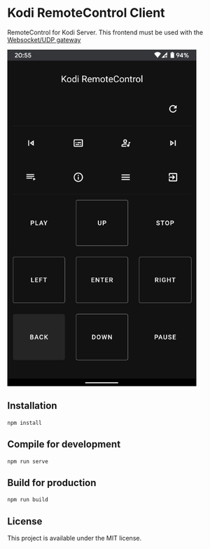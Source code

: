 # Kodi RemoteControl Client

RemoteControl for Kodi Server. This frontend must be used with
the [Websocket/UDP gateway](https://github.com/dmachard/kodi_remotecontrol-gateway)

![web interface](/vuejs-client/images/webinterface_v1.png)

## Installation

```
npm install
```

## Compile for development

```
npm run serve
```

## Build for production 

```
npm run build
```

## License

This project is available under the MIT license.
